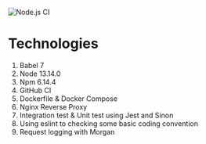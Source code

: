 ![Node.js CI](https://github.com/transybao1393/nab-test/workflows/Node.js%20CI/badge.svg?branch=master)

# Technologies
1. Babel 7
2. Node 13.14.0
3. Npm 6.14.4
4. GitHub CI
5. Dockerfile & Docker Compose
6. Nginx Reverse Proxy
7. Integration test & Unit test using Jest and Sinon
8. Using eslint to checking some basic coding convention
9. Request logging with Morgan